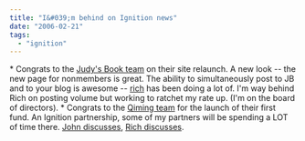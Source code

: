 ```yaml
---
title: "I&#039;m behind on Ignition news"
date: "2006-02-21"
tags: 
  - "ignition"
---
```


\* Congrats to the [Judy's Book team](http://www.judysbook.com) on their site relaunch. A new look -- the new page for nonmembers is great. The ability to simultaneously post to JB and to your blog is awesome -- [rich](http://www.tongfamily.com) has been doing a lot of. I'm way behind Rich on posting volume but working to ratchet my rate up. (I'm on the board of directors). \* Congrats to the [Qiming team](http://www.qimingventures.com/) for the launch of their first fund. An Ignition partnership, some of my partners will be spending a LOT of time there. [John discusses](http://marketingplaybook.com/2006/02/17/new_venture_firm_qiming_venture_partners.html), [Rich discusses](http://www.tongfamily.com/family/geek/qiming_ventures.php).
